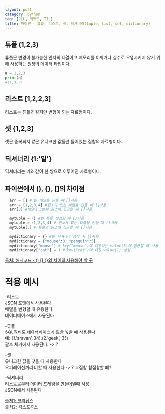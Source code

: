 ```yaml
---
layout: post
category: python
tag: [기초, 위코드, TIL]
title: 파이썬 - 튜플, 리스트, 셋, 딕셔너리(tuple, list, set, dictionary)
---
```



## 튜플 (1,2,3)

튜플은 변경이 불가능한 인자의 나열이고 메모리를 아끼거나 실수로 오염시키지 않기 위해 사용하는 원형의 데이터 타입이다.

```python
a = 1,2,3
print(a)
#(1,2,3)
```

## 리스트 \[1,2,2,3]

리스트는 튜플과 같지만 변형이 되는 자료형이다. 

## 셋 {1,2,3}

셋은 중복되지 않은 유니크한 값들만 들어있는 집합의 자료형이다. 

## 딕셔너리 {1:'일'}

딕셔너리는 키와 값이 한 쌍으로 이루어진 자료형이다.
## 파이썬에서 (), {}, []의 차이점
```python
  arr = [] # 빈 배열을 만들 때 []사용  
  arr = [1,2,3,4] #원소가 있는 배열을 만들 때 []사용  
  arr[3] #배열의 3번째 원소에 접근할 때 []사용  

  mytuple = () #빈 튜플 생성할 때 ()사용  
  mytuple = (1,2,3,4) # 원소가 있는 튜플을 만들 때 ()사용  
  mytuple[3] # 튜플의 원소에 접근할 때 []사용  

  mydictionary = {} #빈 딕셔너리 생성 시 {}사용  
  mydictionary = {"mouse":3, "penguin":5}  
  mydictionary["mouse"] # key("mouse")에 대응하는 value(3)에 접근할 때 사용  
  mydictionary["cat"] = 1 # key("cat")에 대한 value(1) 생성  
```
  [출처: 해시코드 - () [] {}의 차이와 사용해야 할 곳](https://hashcode.co.kr/questions/4118/%EC%9D%98-%EC%B0%A8%EC%9D%B4%EC%99%80-%EC%82%AC%EC%9A%A9%ED%95%B4%EC%95%BC-%ED%95%A0-%EA%B3%B3)

# 적용 예시

-리스트   
JSON 포맷에서 사용된다    
배열을 변형할 때 유용한다    
데이터베이스에서 사용된다  

-튜플  
SQL쿼리로 데이터베이스에 값을 넣을 때 사용된다  
예: (1.’sravan’, 34).(2.’geek’, 35)  
괄호 체커에서 사용된다. -> ?  

-셋  
유니크한 값을 찾을 때 사용한다  
오퍼레이션끼리 더할 때 사용한다 -> ? 교집합 합집합할 떄?  

-딕셔너리  
리스트로부터 데이터 프레임을 만들어낼때 사용  
JSON에서 사용된다

[출처1: 코리팁스](https://corytips.tistory.com/161)  
[출처2: 긱스포긱스](https://www.geeksforgeeks.org/differences-and-applications-of-list-tuple-set-and-dictionary-in-python/)